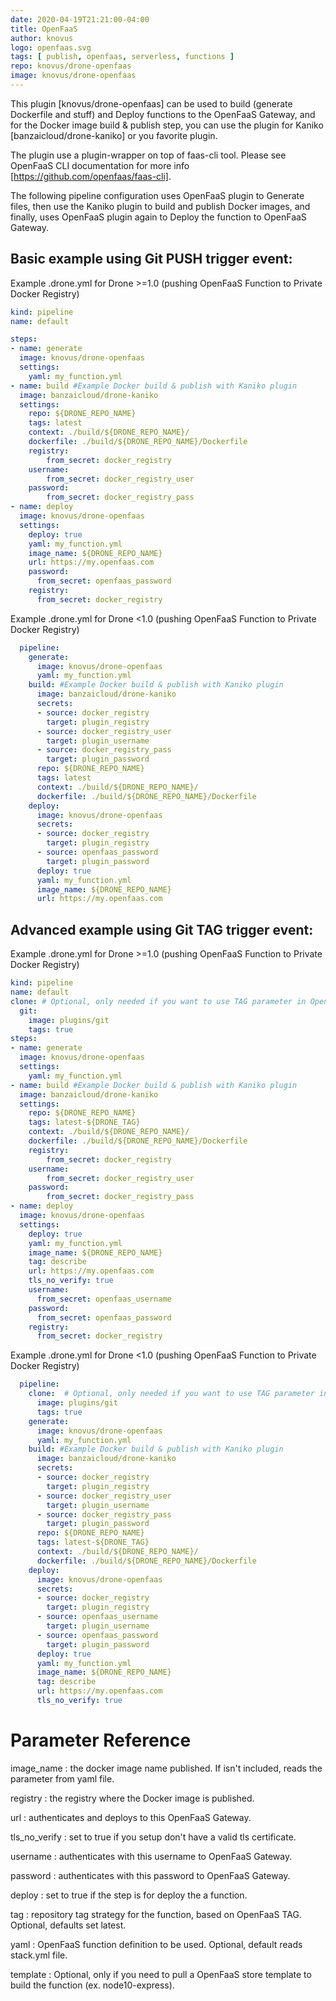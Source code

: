 ```yaml
---
date: 2020-04-19T21:21:00-04:00
title: OpenFaaS
author: knovus
logo: openfaas.svg
tags: [ publish, openfaas, serverless, functions ]
repo: knovus/drone-openfaas
image: knovus/drone-openfaas
---
```


This plugin [knovus/drone-openfaas] can be used to build (generate Dockerfile and stuff) and Deploy functions to the OpenFaaS Gateway,
and for the Docker image build & publish step, you can use the plugin for Kaniko [banzaicloud/drone-kaniko] or you favorite plugin.

The plugin use a plugin-wrapper on top of faas-cli tool.  Please see OpenFaaS CLI documentation for more info [https://github.com/openfaas/faas-cli].

The following pipeline configuration uses OpenFaaS plugin to Generate files, then use the Kaniko plugin to build and
publish Docker images, and finally, uses OpenFaaS plugin again to Deploy the function to OpenFaaS Gateway.

## Basic example using Git PUSH trigger event:

Example .drone.yml for Drone >=1.0 (pushing OpenFaaS Function to Private Docker Registry)

```yaml
kind: pipeline
name: default

steps:
- name: generate
  image: knovus/drone-openfaas
  settings:
    yaml: my_function.yml
- name: build #Example Docker build & publish with Kaniko plugin
  image: banzaicloud/drone-kaniko
  settings:
    repo: ${DRONE_REPO_NAME}
    tags: latest
    context: ./build/${DRONE_REPO_NAME}/
    dockerfile: ./build/${DRONE_REPO_NAME}/Dockerfile
    registry:
        from_secret: docker_registry
    username:
        from_secret: docker_registry_user
    password:
        from_secret: docker_registry_pass
- name: deploy
  image: knovus/drone-openfaas
  settings:
    deploy: true
    yaml: my_function.yml
    image_name: ${DRONE_REPO_NAME}
    url: https://my.openfaas.com
    password:
      from_secret: openfaas_password
    registry:
      from_secret: docker_registry
```

Example .drone.yml for Drone <1.0 (pushing OpenFaaS Function to Private Docker Registry)

```yaml
  pipeline:
    generate:
      image: knovus/drone-openfaas
      yaml: my_function.yml
    build: #Example Docker build & publish with Kaniko plugin
      image: banzaicloud/drone-kaniko
      secrets:
      - source: docker_registry
        target: plugin_registry
      - source: docker_registry_user
        target: plugin_username
      - source: docker_registry_pass
        target: plugin_password
      repo: ${DRONE_REPO_NAME}
      tags: latest
      context: ./build/${DRONE_REPO_NAME}/
      dockerfile: ./build/${DRONE_REPO_NAME}/Dockerfile
    deploy:
      image: knovus/drone-openfaas
      secrets:
      - source: docker_registry
        target: plugin_registry
      - source: openfaas_password
        target: plugin_password
      deploy: true
      yaml: my_function.yml
      image_name: ${DRONE_REPO_NAME}
      url: https://my.openfaas.com
```

## Advanced example using Git TAG trigger event:

Example .drone.yml for Drone >=1.0 (pushing OpenFaaS Function to Private Docker Registry)

```yaml
kind: pipeline
name: default
clone: # Optional, only needed if you want to use TAG parameter in OpenFaaS deploy.  This enable tags fetch.
  git:
    image: plugins/git
    tags: true
steps:
- name: generate
  image: knovus/drone-openfaas
  settings:
    yaml: my_function.yml
- name: build #Example Docker build & publish with Kaniko plugin
  image: banzaicloud/drone-kaniko
  settings:
    repo: ${DRONE_REPO_NAME}
    tags: latest-${DRONE_TAG}
    context: ./build/${DRONE_REPO_NAME}/
    dockerfile: ./build/${DRONE_REPO_NAME}/Dockerfile
    registry:
        from_secret: docker_registry
    username:
        from_secret: docker_registry_user
    password:
        from_secret: docker_registry_pass
- name: deploy
  image: knovus/drone-openfaas
  settings:
    deploy: true
    yaml: my_function.yml
    image_name: ${DRONE_REPO_NAME}
    tag: describe
    url: https://my.openfaas.com
    tls_no_verify: true
    username:
      from_secret: openfaas_username
    password:
      from_secret: openfaas_password
    registry:
      from_secret: docker_registry
```

Example .drone.yml for Drone <1.0 (pushing OpenFaaS Function to Private Docker Registry)

```yaml
  pipeline:
    clone:  # Optional, only needed if you want to use TAG parameter in OpenFaaS deploy.  This enable tags fetch.
      image: plugins/git
      tags: true
    generate:
      image: knovus/drone-openfaas
      yaml: my_function.yml
    build: #Example Docker build & publish with Kaniko plugin
      image: banzaicloud/drone-kaniko
      secrets:
      - source: docker_registry
        target: plugin_registry
      - source: docker_registry_user
        target: plugin_username
      - source: docker_registry_pass
        target: plugin_password
      repo: ${DRONE_REPO_NAME}
      tags: latest-${DRONE_TAG}
      context: ./build/${DRONE_REPO_NAME}/
      dockerfile: ./build/${DRONE_REPO_NAME}/Dockerfile
    deploy:
      image: knovus/drone-openfaas
      secrets:
      - source: docker_registry
        target: plugin_registry
      - source: openfaas_username
        target: plugin_username
      - source: openfaas_password
        target: plugin_password
      deploy: true
      yaml: my_function.yml
      image_name: ${DRONE_REPO_NAME}
      tag: describe
      url: https://my.openfaas.com
      tls_no_verify: true
```


# Parameter Reference

image_name
: the docker image name published.  If isn't included, reads the parameter from yaml file.

registry
: the registry where the Docker image is published.

url
: authenticates and deploys to this OpenFaaS Gateway.

tls_no_verify
: set to true if you setup don't have a valid tls certificate.

username
: authenticates with this username to OpenFaaS Gateway.

password
: authenticates with this password to OpenFaaS Gateway.

deploy
: set to true if the step is for deploy the a function.

tag
: repository tag strategy for the function, based on OpenFaaS TAG.  Optional, defaults set latest.

yaml
: OpenFaaS function definition to be used.  Optional, default reads stack.yml file.

template
: Optional, only if you need to pull a OpenFaaS store template to build the function (ex. node10-express).